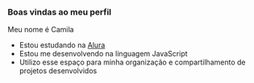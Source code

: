 ### Boas vindas ao meu perfil

Meu nome é Camila 

- Estou estudando na [Alura](https://www.alura.com.br)
- Estou me desenvolvendo na linguagem JavaScript
- Utilizo esse espaço para minha organização e compartilhamento de projetos desenvolvidos
